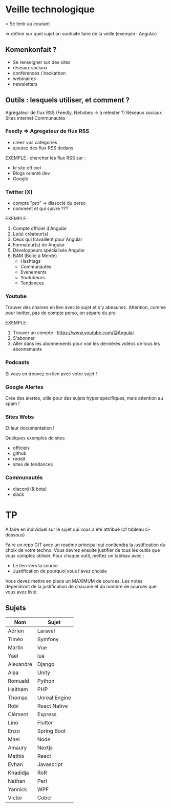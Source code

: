 # Veille technologique

= Se tenir au courant

=> définir sur quel sujet on souhaite faire de la veille (exemple : Angular)

## Komenkonfait ?

- Se renseigner sur des sites
- réseaux sociaux
- conférences / hackathon
- webinaires
- newsletters

## Outils : lesquels utiliser, et comment ?

Agrégateur de flux RSS (Feedly, Netvibes -> à retester ?)
Réseaux sociaux
Sites internet
Communautés

### Feedly => Agregateur de flux RSS
- créez vos catégories
- ajoutez des flux RSS dedans

EXEMPLE : 
chercher les flux RSS sur :
- le site officiel
- Blogs orienté dev
- Google

### Twitter (X)
- compte "pro" -> dissocié du perso
- comment et qui suivre ???

EXEMPLE : 
1. Compte officiel d'Angular
2. Le(s) créateur(s)
3. Ceux qui travaillent pour Angular
4. Formateur(s) de Angular
5. Développeurs spécialisés Angular
6. BAM (Boite à Merde)
   -  Hashtags
   -  Communautés
   -  Evenements
   -  Youtubeurs
   -  Tendances

### Youtube

Trouver des chaines en lien avec le sujet et s'y abeaunez. Attention, comme pour twitter, pas de compte perso, on sépare du pro

EXEMPLE :
1. Trouver un compte : https://www.youtube.com/@Angular
2. S'abonner
3. Aller dans les abonnements pour voir les dernières vidéos de tous les abonnements

### Podcasts

Si vous en trouvez en lien avec votre sujet !

### Google Alertes

Crée des alertes, utile pour des sujets hyper spécifiques, mais attention au spam !

### Sites Webs 

Et leur documentation !

Quelques exemples de sites
- officiels
- github
- reddit
- sites de tendances

### Communautés

- discord (& bots)
- slack


# TP

A faire en individuel sur le sujet qui vous à été attribué (cf tableau ci-dessous)

Faire un repo GIT avec un readme principal qui contiendra la justification du choix de votre techno.
Vous devrez ensuite justifier de tous les outils que vous comptez utiliser.
Pour chaque outil, mettez un tableau avec : 
- Le lien vers la source
- Justification de pourquoi vous l'avez choisie

Vous devez mettre en place un MAXIMUM de sources. Les notes dépendront de la justification de chacune et du nombre de sources que vous avez listé.

## Sujets

| Nom        | Sujet         |
|------------|---------------|
| Adrien     | Laravel        |
| Timéo      | Symfony        |
| Martin     | Vue            |
| Yael       | lua            |
| Alexandre  | Django         |
| Alaa       | Unity          |
| Romuald    | Python         |
| Haitham    | PHP            |
| Thomas     | Unreal Engine  |
| Robi       | React Native   |
| Clément    | Express        |
| Lino       | Flutter        |
| Enzo       | Spring Boot    |
| Mael       | Node           |
| Amaury     | Nextjs         |
| Mathis     | React          |
| Evhan      | Javascript     |
| Khadidja   | RoR            |
| Nathan     | Perl           |
| Yannick    | WPF            |
| Victor     | Cobol          |

